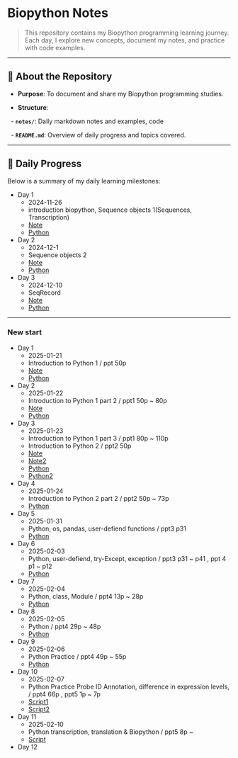 # **Biopython Notes**

> This repository contains my Biopython programming learning journey. Each day, I explore new concepts, document my notes, and practice with code examples.

  

---

  

## 📘 **About the Repository**

- **Purpose**: To document and share my Biopython programming studies.

- **Structure**: 

  - **`notes/`**: Daily markdown notes and examples, code 

  - **`README.md`**: Overview of daily progress and topics covered.

  

---

## 📅 **Daily Progress**

Below is a summary of my daily learning milestones:

- Day 1
	- 2024-11-26
	- introduction biopython, Sequence objects 1(Sequences, Transcription) 
	- [Note](notes/day1.md)
	- [Python](Python/old_file/day1.py)
- Day 2
	- 2024-12-1
	- Sequence objects 2
	- [Note](notes/day2.md)
	- [Python](Python/old_file/day2.py)
- Day 3
	- 2024-12-10
	- SeqRecord
	- [Note](notes/day3.md)
	- [Python](Python/old_file/day3.py)

---
### New start
- Day 1
	- 2025-01-21
	- Introduction to Python 1 / ppt 50p
	- [Note](notes/nday1.md)
	- [Python](Python/nday1.py)
- Day 2
	- 2025-01-22
	- Introduction to Python 1 part 2 / ppt1 50p ~ 80p
	- [Note](notes/nday2.md)
	- [Python](Python/nday2.py)
- Day 3
	- 2025-01-23
	- Introduction to Python 1 part 3 / ppt1 80p ~ 110p
	- Introduction to Python 2 / ppt2 50p
	- [Note](notes/nday3.md)
	- [Note2](notes/nday3-2.md)
	- [Python](Python/nday3.py)
	- [Python2](Python/nday3-2.py)
- Day 4
	- 2025-01-24
	- Introduction to Python 2 part 2 / ppt2 50p ~ 73p
	- [Python](Python/nday4.py)
- Day 5
	- 2025-01-31
	- Python, os, pandas, user-defiend functions / ppt3 p31
	- [Python](Python/nday5.py)
- Day 6
	- 2025-02-03
	- Python, user-defiend, try-Except, exception / ppt3 p31 ~ p41 , ppt 4 p1 ~ p12
	- [Python](Python/nday6.py)
- Day 7
	- 2025-02-04
	- Python, class, Module / ppt4 13p ~ 28p
	- [Python](Python/nday7.py)
- Day 8
	- 2025-02-05
	- Python / ppt4 29p ~ 48p
	- [Python](Python/nday8.py)
- Day 9
	- 2025-02-06
	- Python Practice / ppt4 49p ~ 55p
	- [Python](Python/nday9.py)
- Day 10
	- 2025-02-07
	- Python Practice Probe ID Annotation, difference in expression levels, / ppt4 66p , ppt5 1p ~ 7p
	- [Script1](Python/nday10.ipynb)
	- [Script2](Python/nday10_2.ipynb)
- Day 11
	- 2025-02-10
	- Python transcription, translation & Biopython  / ppt5 8p ~ 
	- [Script](Python/nday11.ipynb)
- Day 12

	


